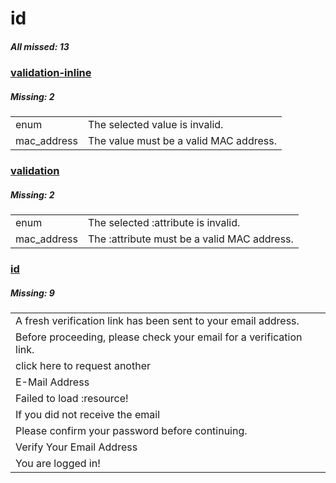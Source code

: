 # id

##### All missed: 13


### [validation-inline](https://github.com/Laravel-Lang/lang/blob/main/locales/id/validation-inline.php)

##### Missing: 2

<table >
<tr><td align="left" >
enum
</td>
<td align="left" >
The selected value is invalid.
</td>
</tr>
<tr><td align="left" >
mac_address
</td>
<td align="left" >
The value must be a valid MAC address.
</td>
</tr>

</table>


### [validation](https://github.com/Laravel-Lang/lang/blob/main/locales/id/validation.php)

##### Missing: 2

<table >
<tr><td align="left" >
enum
</td>
<td align="left" >
The selected :attribute is invalid.
</td>
</tr>
<tr><td align="left" >
mac_address
</td>
<td align="left" >
The :attribute must be a valid MAC address.
</td>
</tr>

</table>


### [id](https://github.com/Laravel-Lang/lang/blob/main/locales/id/id.json)

##### Missing: 9

<table >
<tr><td align="left" >
A fresh verification link has been sent to your email address.
</td>
</tr>
<tr><td align="left" >
Before proceeding, please check your email for a verification link.
</td>
</tr>
<tr><td align="left" >
click here to request another
</td>
</tr>
<tr><td align="left" >
E-Mail Address
</td>
</tr>
<tr><td align="left" >
Failed to load :resource!
</td>
</tr>
<tr><td align="left" >
If you did not receive the email
</td>
</tr>
<tr><td align="left" >
Please confirm your password before continuing.
</td>
</tr>
<tr><td align="left" >
Verify Your Email Address
</td>
</tr>
<tr><td align="left" >
You are logged in!
</td>
</tr>

</table>


